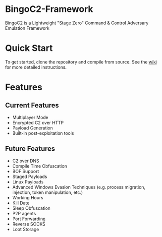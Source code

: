 # BingoC2-Framework
BingoC2 is a Lightweight "Stage Zero" Command &amp; Control Adversary Emulation Framework

# Quick Start
To get started, clone the repository and compile from source. See the [wiki](github.com/deranged0tter) for more detailed instructions.

# Features
## Current Features
- Multiplayer Mode
- Encrypted C2 over HTTP
- Payload Generation
- Built-in post-exploitation tools

## Future Features
- C2 over DNS
- Compile Time Obfuscation
- BOF Support
- Staged Payloads
- Linux Payloads
- Advanced Windows Evasion Techniques (e.g. process migration, injection, token manipulation, etc.)
- Working Hours
- Kill Date
- Sleep Obfuscation
- P2P agents
- Port Forwarding
- Reverse SOCKS
- Loot Storage
